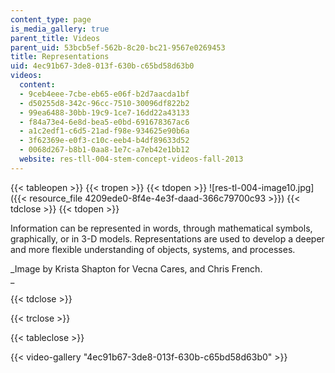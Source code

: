 ```yaml
---
content_type: page
is_media_gallery: true
parent_title: Videos
parent_uid: 53bcb5ef-562b-8c20-bc21-9567e0269453
title: Representations
uid: 4ec91b67-3de8-013f-630b-c65bd58d63b0
videos:
  content:
  - 9ceb4eee-7cbe-eb65-e06f-b2d7aacda1bf
  - d50255d8-342c-96cc-7510-30096df822b2
  - 99ea6488-30bb-19c9-1ce7-16dd22a43133
  - f84a73e4-6e8d-bea5-e0bd-691678367ac6
  - a1c2edf1-c6d5-21ad-f98e-934625e90b6a
  - 3f62369e-e0f3-c10c-eeb4-b4df89633d52
  - 0068d267-b8b1-0aa8-1e7c-a7eb42e1bb12
  website: res-tll-004-stem-concept-videos-fall-2013
---
```


{{< tableopen >}}
{{< tropen >}}
{{< tdopen >}}
![res-tl-004-image10.jpg]({{< resource_file 4209ede0-8f4e-4e3f-daad-366c79700c93 >}})
{{< tdclose >}}
{{< tdopen >}}


Information can be represented in words, through mathematical symbols, graphically, or in 3-D models. Representations are used to develop a deeper and more flexible understanding of objects, systems, and processes.

_Image by Krista Shapton for Vecna Cares, and Chris French.  
_


{{< tdclose >}}

{{< trclose >}}

{{< tableclose >}}

{{< video-gallery "4ec91b67-3de8-013f-630b-c65bd58d63b0" >}}


